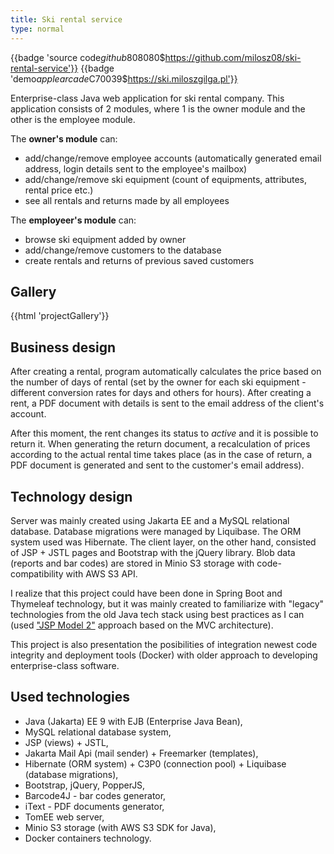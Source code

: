 ```yaml
---
title: Ski rental service
type: normal
---
```


{{badge 'source code$github$808080$https://github.com/milosz08/ski-rental-service'}}
{{badge 'demo$applearcade$C70039$https://ski.miloszgilga.pl'}}

Enterprise-class Java web application for ski rental company. This application consists of 2 modules, where 1 is the
owner module and the other is the employee module.

The **owner's module** can:

- add/change/remove employee accounts (automatically generated email address, login details sent to the employee's
  mailbox)
- add/change/remove ski equipment (count of equipments, attributes, rental price etc.)
- see all rentals and returns made by all employees

The **employeer's module** can:

- browse ski equipment added by owner
- add/change/remove customers to the database
- create rentals and returns of previous saved customers

## Gallery

{{html 'projectGallery'}}

## Business design

After creating a rental, program automatically calculates the price based on the number of days of rental (set by the
owner for each ski equipment - different conversion rates for days and others for hours). After creating a rent, a PDF
document with details is sent to the email address of the client's account.

After this moment, the rent changes its status to _active_ and it is possible to return it. When generating the return
document, a recalculation of prices according to the actual rental time takes place (as in the case of return, a PDF
document is generated and sent to the customer's email address).

## Technology design

Server was mainly created using Jakarta EE and a MySQL relational database. Database migrations were managed by
Liquibase. The ORM system used was Hibernate. The client layer, on the other hand, consisted of JSP + JSTL pages and
Bootstrap with the jQuery library. Blob data (reports and bar codes) are stored in Minio S3 storage with
code-compatibility with AWS S3 API.

I realize that this project could have been done in Spring Boot and Thymeleaf technology, but it was mainly created
to familiarize with "legacy" technologies from the old Java tech stack using best practices as I can
(used ["JSP Model 2"](https://en.wikipedia.org/wiki/JSP_model_2_architecture) approach based on the MVC architecture).

This project is also presentation the posibilities of integration newest code integrity and deployment tools (Docker)
with older approach to developing enterprise-class software.

## Used technologies

- Java (Jakarta) EE 9 with EJB (Enterprise Java Bean),
- MySQL relational database system,
- JSP (views) + JSTL,
- Jakarta Mail Api (mail sender) + Freemarker (templates),
- Hibernate (ORM system) + C3P0 (connection pool) + Liquibase (database migrations),
- Bootstrap, jQuery, PopperJS,
- Barcode4J - bar codes generator,
- iText - PDF documents generator,
- TomEE web server,
- Minio S3 storage (with AWS S3 SDK for Java),
- Docker containers technology.

